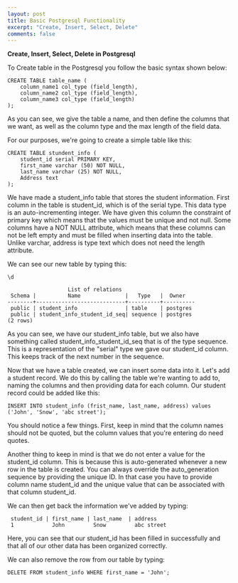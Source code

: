 ```yaml
---
layout: post
title: Basic Postgresql Functionality
excerpt: "Create, Insert, Select, Delete"
comments: false
---
```


**Create, Insert, Select, Delete in Postgresql**

To Create table in the Postgresql you follow the basic syntax shown below:

    CREATE TABLE table_name (
		column_name1 col_type (field_length),
        column_name2 col_type (field_length),
        column_name3 col_type (field_length)
    );


As you can see, we give the table a name, and then define the columns that we want, as well as the column type and the max length of the field data.

For our purposes, we're going to create a simple table like this:

    CREATE TABLE stundent_info (
        student_id serial PRIMARY KEY,
        first_name varchar (50) NOT NULL,
        last_name varchar (25) NOT NULL,
        Address text
    );
We have made a student_info table that stores the student information. First column in the table is student_id, which is of the serial type. This data type is an auto-incrementing integer. We have given this column the constraint of primary key which means that the values must be unique and not null.
Some columns have a NOT NULL attribute, which means that these columns can not be left empty and must be filled when inserting data into the table. Unlike varchar, address is type text which does not need the length attribute. 

We can see our new table by typing this:

    \d

                       List of relations
     Schema |          Name              |   Type   |  Owner   
    --------+----------------------------+----------+----------
     public | student_info               | table    | postgres
     public | student_info_student_id_seq| sequence | postgres
    (2 rows)

As you can see, we have our student_info  table, but we also have something called student_info_student_id_seq that is of the type sequence. This is a representation of the "serial" type we gave our student_id column. This keeps track of the next number in the sequence.

Now that we have a table created, we can insert some data into it.
Let's add a student record. We do this by calling the table we're wanting to add to, naming the columns and then providing data for each column. Our student record could be added like this:

    INSERT INTO student_info (frist_name, last_name, address) values ('John', 'Snow', 'abc street');
You should notice a few things. First, keep in mind that the column names should not be quoted, but the column values that you're entering do need quotes.

Another thing to keep in mind is that we do not enter a value for the student_id column. This is because this is auto-generated whenever a new row in the table is created. You can always override the auto_generation sequence by providing the unique ID. In that case you have to provide column name student_id and the unique value that can be associated with that column student_id.

 We can then get back the information we've added by typing:

     student_id	| first_name | last_name  | address
     1	          John         Snow         abc street

Here, you can see that our student_id has been filled in successfully and that all of our other data has been organized correctly.

We can also remove the row from our table by typing:

    DELETE FROM student_info WHERE first_name = 'John';

